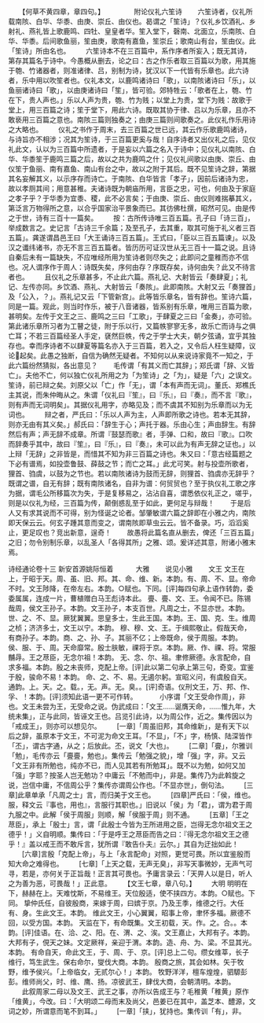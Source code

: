 <!-- { "loadSidebar": true } -->
　　【何草不黄四章，章四句。】
　　　　附论仪礼六笙诗
　　六笙诗者，仪礼所载南陔、白华、华黍、由庚、崇丘、由仪也。曷谓之「笙诗」？仪礼乡饮酒礼、乡射礼、燕礼皆上歌鹿鸣、四牡、皇皇者华。笙入堂下，磬南、北面立，乐南陔、白华、华黍。后间歌鱼丽，笙由庚，歌南有嘉鱼，笙崇丘；歌南山有台，笙由仪。此「笙诗」所由名也。
　　六笙诗本不在三百篇中，系作序者所妄入；既无其诗，第存其篇名于诗中。今愚概从删去，论之曰：古之作乐者取三百篇以为歌，用其施于匏、竹诸器者，则准诸律、吕，别制为诗，犹汉以下一代皆有乐章也。此六诗者，乐中用以吹笙者也。仪礼本文，以鹿鸣诸诗曰「歌」，以南陔诸诗曰「乐」，以鱼丽诸诗曰「歌」，以由庚诸诗曰「笙」，皆可验。郊特牲云：「歌者在上，匏、竹在下，贵人声也。」乐以人声为贵，匏、竹为贱；以堂上为贵，堂下为贱：故歌于堂上，用三百篇之诗；笙于堂下，用此六诗。既取其协于律、吕以为乐章，且亦不敢亵用三百篇之意也。南陔三篇则独奏之；由庚三篇则间歌奏之。此仪礼作乐用诗之大略也。
　　仪礼之书作于周末，去三百篇之世已远，其云作乐歌鹿鸣诸诗，与诗旨亦不相涉；况其为笙诗，于三百篇更奚与哉！自序诗者又出仪礼之后，见仪礼此文，认以为三百篇中所遗者，于是妄以六篇之名入于诗中；见仪礼以南陔、白华、华黍笙于鹿鸣三篇之后，故以之共为鹿鸣之什；见仪礼间歌以由庚、崇丘、由仪笙于鱼丽、南有嘉鱼、南山有台之中，故以之附于其后。既不见笙诗之辞，第据其名妄解其义，以示序存而诗亡。于南陔、白华皆言「孝子」，因前后诸诗为忠，故以孝厕其间；用意甚稚。夫诸诗既为朝庙所用，言臣之忠，可也，何由及于家庭之孝子乎？于华黍为宜黍、稷，此不必言矣；于由庚、崇丘、由仪则难揣摹其义，第泛言万物得所之意，以合乎国家治平景象而已。其彷佛杜撰，昭然可见。由是传之于世，诗有三百十一篇矣。
　　按：古所传诗唯三百五篇。孔子曰「诗三百」，举成数言之。史记言「古诗三千余篇；及至孔子，去其重，取其可施于礼义者三百五篇」。龚遂谓昌邑王曰「大王诵诗三百五篇」。王式曰，「臣以三百五篇谏」。以及汉之谶纬诸书，亦无不言三百五篇者。皆历历可证汉世从无三百十一篇之说。且诗自秦后未有一篇缺失，不应唯经所用为笙诗者则尽失之；此即问之童稚而亦不信也。况人谓序作于周人：诗既失矣，序何由存？序既存矣，诗何由失？此又不待言者也。
　　且仪礼之乐章甚多，不止此六篇。燕礼记、大射皆云「奏肆夏」；礼记、左传亦同。乡饮酒、燕礼、大射皆云「奏陔」。此即南陔。大射又云「奏狸首」及「公入，？」。燕礼记又云「下管新宫」。此等皆乐章名，皆有辞也。笙诗六篇，同是一篇。观此，则当时作乐，被于八音诸器，皆系别有乐章，唯用三百篇为歌，甚明矣。左传于文王之三、鹿鸣之三曰「工歌」，于肆夏之三曰「金奏」，亦可验。第此诸乐章所习者为工瞽之徒，附于乐以行，又篇帙寥寥无多，故乐亡而诗与之俱亡耳；不若三百篇经圣人手定，褎然巨帙，传之于学士大夫，朝夕弦诵，宜乎其独存也。幸而序诗者不以肆夏等篇名亦入于三百篇，若入之，又令后人枉生疑障，议论起矣。此愚之独断，自信为确然无疑者。不知何以从来说诗家竟不一知之，于此六篇纷然猜拟，各出意见？
　　毛传谓「有其义而亡其辞」；郑氏谓「辞、义皆亡」。夫他不亡，何以独亡仪礼所用之为「为笙诗」之「为」，疑是「六」之误文。笙诗，前已辩之矣。刘原父以「亡」作「无」，谓「本有声而无词」。董氏、郑樵氏主其说，而朱仲晦从之。朱谓「仪礼曰『笙』，曰『乐』，曰『奏』，而不言『歌』，则有声而无词明矣」。其据仪礼用字，亦略见及；而不虞其不知别为乐章而以为无词也。
　　辩之者，严氏曰：「乐以人声为主，人声即所歌之诗也。若本无其辞，则亦无由有其义矣。」郝氏曰：「辞生于心；声托于器。乐由心生；声由辞生。有辞然后有声；声无辞不成章。所谓『鼓瑟而歌』者，手弹、口和，故曰『歌』。口吹而辞奏乎其中，故曰『笙』，曰『乐』，曰『奏』，未可以此为有声无辞之证也。」以上辩「无辞」之非皆是，而惜其不知为非三百篇之诗也。朱又曰：「意古经篇题之下必有谱焉，如投壶鲁鼓、薛鼓之节；而亡之耳。」此尤可笑。射与投壶所歌者，狸首、驺虞，以鼓为之节也。若以南陔诸诗为鼓而无辞，则狸首、驺虞亦无辞乎？既谓之谱，自无有辞；既有南陔诸名，自非为谱：何贸贸也？至于执仪礼工歌之序为据，谓毛公所移篇次为失，于是复移易之，沾沾自喜，谓悉依仪礼正之，嗟乎，则是以仪礼为经，三百篇为传，颠倒惑乱至于如此，更何足与辩哉！
　　于是后人又有求其说而不可得，别为怪诞之论者。邹肇敏谓六篇之辞即在小雅之内，南陔即天保云云。何玄子踵其意而变之，谓南陔即草虫云云。皆不备录。巧，滔滔奚止，更足叹也？竞出新意，逞奇！
　　故愚将此篇名直从删去，俾还「三百五篇」之旧；勿令别制乐章，以乱圣人「各得其所」之雅、颂。爰详述其意，附诸小雅末焉。



诗经通论卷十三
新安首源姚际恒着
　　　大雅
　　说见小雅
　　文王
文王在上，于昭于天。周、虽、旧、邦。其、命、维、新。本韵。有、周、不、显。帝命不时。文王陟降，在帝左右。本韵。○赋也。下同。[评]每四句承上语作转韵，委委属属，连成一片，曹植赠白马王彪诗本此。
亹、亹、文、王。令闻不已。陈锡哉周，侯文王孙子。本韵。文王孙子，本支百世。凡周之士，不显亦世。本韵。
世、之、不、显。厥犹翼翼。思皇多士，生此王国。本韵。王、国、克、生。维周之桢；济济多士，文王以宁。本韵。
穆、穆、文、王。于缉熙敬止。假哉天命，有商孙子。本韵。商、之、孙、子。其丽不亿；上帝既命，侯于周服。本韵。
侯、服、于、周。天命靡常。殷士肤敏，祼将于京。本韵。厥、作、祼、将。常服黼冔。王之荩臣，无念尔祖！本韵。
无、念、尔、祖。聿修厥德。永言配命，自求多福。本韵。殷之未丧师，克配上帝。[评]此以第二句承上第三句，奇变。宜鉴于殷，骏命不易！本韵。
命、之、不、易。无遏尔躬。宣昭义问，有虞殷自天。通韵。上。天。之。载。，无。声。无。臭。。[评]奇语。仪刑文王，万、邦、作、孚、！本韵。[评]须知此语一更不可作转。
　　　小序谓「文王受命作周」，非也。文王未尝为王，无受命之说。伪武成曰：「文王......诞膺天命，......惟九年，大统未集」，正与此同，皆诬文王也。吕览引此诗，以为周公作，近之。集传因以为「戒成王」，则亦可以想见尔。
　　[一章]「周虽旧邦，其命维新」，是有天下以后之辞，虽原本于文王，不可泥为命文王耳。「不显」，「不」字，杨慎、陆深皆作「丕」，谓古字通，从之；后放此。丕，说文「大也」。
　　[二章]「亹」，尔雅训「勉」，毛传亦云「亹亹，勉也」。集传云「勉强之貌」，增「强」字，非。又云「文王非有所勉也，纯亦不已，而人见其若有所勉耳」。既不以为勉，如何又加「强」字耶？按圣人岂无勉功？中庸云「不勉而中」，非是。集传乃为此斡旋之说，岂信中庸，不信周公乎？集传亦谓周公作也。「不显亦世」，倒句法。
　　[三章]此章单承「凡周之士」言，而归美于文王也。
　　[四章]严氏曰：「侯，维也。服，释文云『事也，用也』，言服行其职也。」旧说以「侯」为「君」，谓为君于周九服之中。此解「侯于周服」则顺，解「侯服于周」则不通。
　　[五章]「王之荩臣」，承上「殷士」言，谓「此殷士今皆为王所进用之臣，岂得无念尔祖文王之德乎！」义自明顺。集传曰：「于是呼王之荩臣而告之曰：『得无念尔祖文王之德乎！』盖以戒王而不敢斥言，犹所谓『敢告仆夫』云尔。」其自为迂拙如此！
　　[六章]言殷「克配上帝」，与上「永言配命」对照，更觉可畏。所以宜鉴殷而知大命之难得也。
　　[七章]「上天之载，无声无臭」，非写天事微妙，无声气可寻，若是，亦何关于正旨哉！正言其可畏也。予庸言录云：「天畀人以是日，听人之为善为恶，可畏哉！」正此意。
　　【文王七章，章八句。】
　　大明
明明在下，赫赫在上。天难忱斯，不易维王。天位殷适，使不挟四方。本韵。○赋也。下同。
挚仲氏任，自彼殷商，来嫁于周，曰嫔于京。乃及王季，维德之行。大任有、身。生此文王。本韵。
维此文王，小心翼翼，昭事上帝，聿怀多福。厥德不回，以受方国。本韵。
天监在下，有命既集。文王初载，天。作。之。合。。本韵。[评]佳语。在、洽、之、阳。在、渭、之、涘。文王嘉止，大邦有子。本韵。
大邦有子，俔天之妹。文定厥祥，亲迎于渭。本韵。造、舟、为、梁。不显其光。本韵。
有命自天，命此文王，于、周、于、京。[评]总上二句。缵女维莘，长子维行，笃生武生。保右命尔，燮伐大商。本韵。
殷商之旅，其会如林。矢于牧野，维予侯兴。「上帝临女，无贰尔心！」本韵。
牧野洋洋，檀车煌煌，驷騵彭彭。维师尚父，时、维、鹰、扬。凉彼武王，肆伐大商，会朝清明。本韵。
　　此叙周家二母以及文王、武王之事，亦所以告成王与？毛稚黄「稚黄」原作「维黄」，今改。曰：「大明颂二母而末及尚父，邑姜已在其中，盖芝本、醴源，文词之妙，所谓意而笔不到耳。」
　　[一章]「挟」，犹持也。集传训「有」，非。
